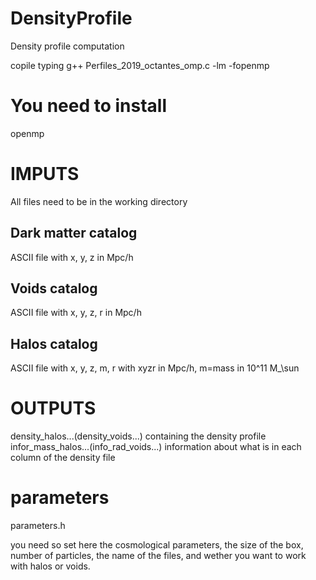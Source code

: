 # DensityProfile
Density profile computation

copile typing g++ Perfiles_2019_octantes_omp.c -lm -fopenmp

# You need to install
openmp

# IMPUTS
All files need to be in the working directory

## Dark matter catalog
ASCII file with x, y, z in Mpc/h

## Voids catalog
ASCII file with x, y, z, r in Mpc/h

## Halos catalog
ASCII file with x, y, z, m, r with xyzr in Mpc/h, m=mass in 10^11 M_\sun

# OUTPUTS

density_halos...(density_voids...)      containing the density profile
infor_mass_halos...(info_rad_voids...)  information about what is in each column of the density file




# parameters
parameters.h

you need so set here the cosmological parameters, the size of the box, number of particles, the name of the files, and wether you want to work with halos or voids.
